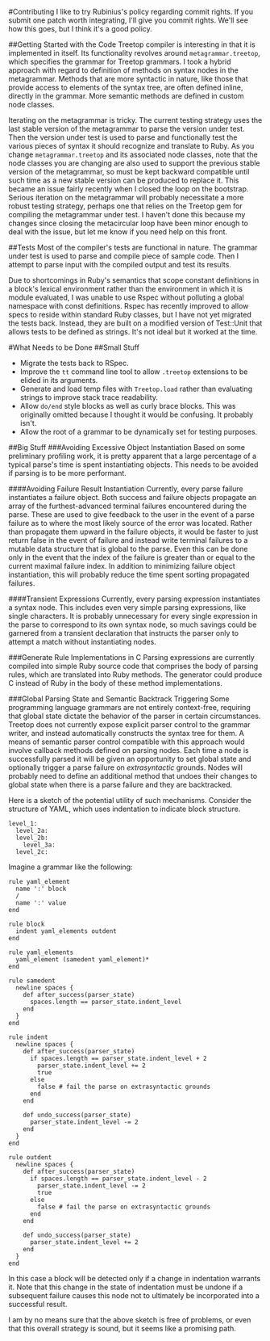 #Contributing
I like to try Rubinius's policy regarding commit rights. If you submit one patch worth integrating, I'll give you commit rights. We'll see how this goes, but I think it's a good policy.

##Getting Started with the Code
Treetop compiler is interesting in that it is implemented in itself. Its functionality revolves around `metagrammar.treetop`, which specifies the grammar for Treetop grammars. I took a hybrid approach with regard to definition of methods on syntax nodes in the metagrammar. Methods that are more syntactic in nature, like those that provide access to elements of the syntax tree, are often defined inline, directly in the grammar. More semantic methods are defined in custom node classes.

Iterating on the metagrammar is tricky. The current testing strategy uses the last stable version of the metagrammar to parse the version under test. Then the version under test is used to parse and functionally test the various pieces of syntax it should recognize and translate to Ruby. As you change `metagrammar.treetop` and its associated node classes, note that the node classes you are changing are also used to support the previous stable version of the metagrammar, so must be kept backward compatible until such time as a new stable version can be produced to replace it. This became an issue fairly recently when I closed the loop on the bootstrap. Serious iteration on the metagrammar will probably necessitate a more robust testing strategy, perhaps one that relies on the Treetop gem for compiling the metagrammar under test. I haven't done this because my changes since closing the metacircular loop have been minor enough to deal with the issue, but let me know if you need help on this front.

##Tests
Most of the compiler's tests are functional in nature. The grammar under test is used to parse and compile piece of sample code. Then I attempt to parse input with the compiled output and test its results.

Due to shortcomings in Ruby's semantics that scope constant definitions in a block's lexical environment rather than the environment in which it is module evaluated, I was unable to use Rspec without polluting a global namespace with const definitions. Rspec has recently improved to allow specs to reside within standard Ruby classes, but I have not yet migrated the tests back. Instead, they are built on a modified version of Test::Unit that allows tests to be defined as strings. It's not ideal but it worked at the time.

#What Needs to be Done
##Small Stuff
* Migrate the tests back to RSpec.
* Improve the `tt` command line tool to allow `.treetop` extensions to be elided in its arguments.
* Generate and load temp files with `Treetop.load` rather than evaluating strings to improve stack trace readability.
* Allow `do/end` style blocks as well as curly brace blocks. This was originally omitted because I thought it would be confusing. It probably isn't.
* Allow the root of a grammar to be dynamically set for testing purposes.

##Big Stuff
###Avoiding Excessive Object Instantiation
Based on some preliminary profiling work, it is pretty apparent that a large percentage of a typical parse's time is spent instantiating objects. This needs to be avoided if parsing is to be more performant.

####Avoiding Failure Result Instantiation
Currently, every parse failure instantiates a failure object. Both success and failure objects propagate an array of the furthest-advanced terminal failures encountered during the parse. These are used to give feedback to the user in the event of a parse failure as to where the most likely source of the error was located. Rather than propagate them upward in the failure objects, it would be faster to just return false in the event of failure and instead write terminal failures to a mutable data structure that is global to the parse. Even this can be done only in the event that the index of the failure is greater than or equal to the current maximal failure index. In addition to minimizing failure object instantiation, this will probably reduce the time spent sorting propagated failures.

####Transient Expressions
Currently, every parsing expression instantiates a syntax node. This includes even very simple parsing expressions, like single characters. It is probably unnecessary for every single expression in the parse to correspond to its own syntax node, so much savings could be garnered from a transient declaration that instructs the parser only to attempt a match without instantiating nodes.

###Generate Rule Implementations in C
Parsing expressions are currently compiled into simple Ruby source code that comprises the body of parsing rules, which are translated into Ruby methods. The generator could produce C instead of Ruby in the body of these method implementations.

###Global Parsing State and Semantic Backtrack Triggering
Some programming language grammars are not entirely context-free, requiring that global state dictate the behavior of the parser in certain circumstances. Treetop does not currently expose explicit parser control to the grammar writer, and instead automatically constructs the syntax tree for them. A means of semantic parser control compatible with this approach would involve callback methods defined on parsing nodes. Each time a node is successfully parsed it will be given an opportunity to set global state and optionally trigger a parse failure on _extrasyntactic_ grounds. Nodes will probably need to define an additional method that undoes their changes to global state when there is a parse failure and they are backtracked.

Here is a sketch of the potential utility of such mechanisms. Consider the structure of YAML, which uses indentation to indicate block structure.

    level_1:
      level_2a:
      level_2b:
        level_3a:
      level_2c:    

Imagine a grammar like the following:

    rule yaml_element
      name ':' block
      /
      name ':' value
    end
    
    rule block
      indent yaml_elements outdent
    end

    rule yaml_elements
      yaml_element (samedent yaml_element)*
    end
    
    rule samedent
      newline spaces {
        def after_success(parser_state)
          spaces.length == parser_state.indent_level
        end
      }
    end
    
    rule indent
      newline spaces {
        def after_success(parser_state)
          if spaces.length == parser_state.indent_level + 2
            parser_state.indent_level += 2
            true
          else
            false # fail the parse on extrasyntactic grounds
          end
        end
      
        def undo_success(parser_state)
          parser_state.indent_level -= 2
        end
      }
    end
    
    rule outdent
      newline spaces {
        def after_success(parser_state)
          if spaces.length == parser_state.indent_level - 2
            parser_state.indent_level -= 2
            true
          else
            false # fail the parse on extrasyntactic grounds
          end
        end
      
        def undo_success(parser_state)
          parser_state.indent_level += 2
        end
      }
    end

In this case a block will be detected only if a change in indentation warrants it. Note that this change in the state of indentation must be undone if a subsequent failure causes this node not to ultimately be incorporated into a successful result.

I am by no means sure that the above sketch is free of problems, or even that this overall strategy is sound, but it seems like a promising path.
